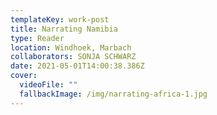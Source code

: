 ```yaml
---
templateKey: work-post
title: Narrating Namibia
type: Reader
location: Windhoek, Marbach
collaborators: SONJA SCHWARZ
date: 2021-05-01T14:00:38.386Z
cover:
  videoFile: ""
  fallbackImage: /img/narrating-africa-1.jpg
---
```

